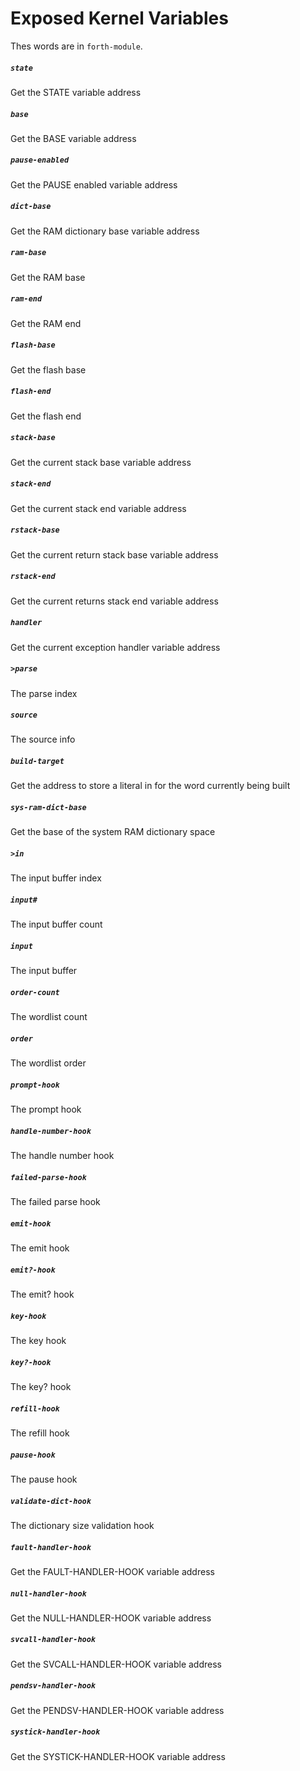 # Exposed Kernel Variables

Thes words are in `forth-module`.

##### `state`

Get the STATE variable address

##### `base`

Get the BASE variable address

##### `pause-enabled`

Get the PAUSE enabled variable address

##### `dict-base`

Get the RAM dictionary base variable address
	
##### `ram-base`

Get the RAM base

##### `ram-end`

Get the RAM end

##### `flash-base`

Get the flash base

##### `flash-end`

Get the flash end
	
##### `stack-base`

Get the current stack base variable address

##### `stack-end`

Get the current stack end variable address

##### `rstack-base`

Get the current return stack base variable address

##### `rstack-end`

Get the current returns stack end variable address

##### `handler`

Get the current exception handler variable address

##### `>parse`

The parse index

##### `source`

The source info

##### `build-target`

Get the address to store a literal in for the word currently being
built

##### `sys-ram-dict-base`

Get the base of the system RAM dictionary space

##### `>in`

The input buffer index

##### `input#`

The input buffer count

##### `input`

The input buffer

##### `order-count`

The wordlist count

##### `order`

The wordlist order
	
##### `prompt-hook`

The prompt hook

##### `handle-number-hook`

The handle number hook

##### `failed-parse-hook`

The failed parse hook

##### `emit-hook`

The emit hook

##### `emit?-hook`

The emit? hook

##### `key-hook`

The key hook

##### `key?-hook`

The key? hook

##### `refill-hook`

The refill hook

##### `pause-hook`

The pause hook

##### `validate-dict-hook`

The dictionary size validation hook

##### `fault-handler-hook`

Get the FAULT-HANDLER-HOOK variable address

##### `null-handler-hook`

Get the NULL-HANDLER-HOOK variable address

##### `svcall-handler-hook`

Get the SVCALL-HANDLER-HOOK variable address

##### `pendsv-handler-hook`

Get the PENDSV-HANDLER-HOOK variable address

##### `systick-handler-hook`

Get the SYSTICK-HANDLER-HOOK variable address
	
